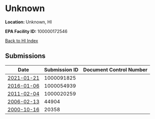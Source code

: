 # Unknown

**Location:** Unknown, HI

**EPA Facility ID:** 100000172546

[Back to HI Index](../../index.md)

## Submissions

| Date | Submission ID | Document Control Number |
|------|--------------|-------------------------|
| [2021-01-21](submissions/1000091825.md) | 1000091825 |  |
| [2016-01-06](submissions/1000054939.md) | 1000054939 |  |
| [2011-02-04](submissions/1000020259.md) | 1000020259 |  |
| [2006-02-13](submissions/44904.md) | 44904 |  |
| [2000-10-16](submissions/20358.md) | 20358 |  |
